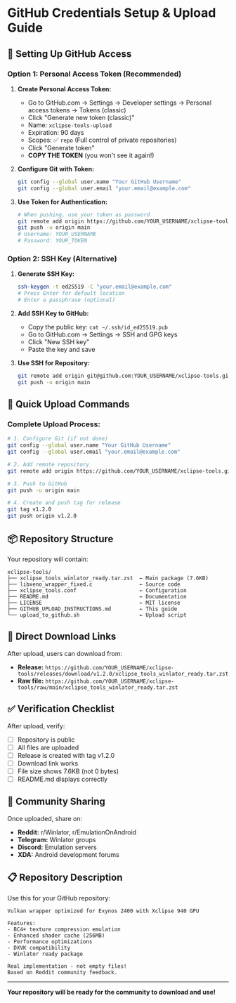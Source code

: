 # GitHub Credentials Setup & Upload Guide

## 🔑 Setting Up GitHub Access

### Option 1: Personal Access Token (Recommended)

1. **Create Personal Access Token:**
   - Go to GitHub.com → Settings → Developer settings → Personal access tokens → Tokens (classic)
   - Click "Generate new token (classic)"
   - Name: `xclipse-tools-upload`
   - Expiration: 90 days
   - Scopes: ✅ `repo` (Full control of private repositories)
   - Click "Generate token"
   - **COPY THE TOKEN** (you won't see it again!)

2. **Configure Git with Token:**
   ```bash
   git config --global user.name "Your GitHub Username"
   git config --global user.email "your.email@example.com"
   ```

3. **Use Token for Authentication:**
   ```bash
   # When pushing, use your token as password
   git remote add origin https://github.com/YOUR_USERNAME/xclipse-tools.git
   git push -u origin main
   # Username: YOUR_USERNAME
   # Password: YOUR_TOKEN
   ```

### Option 2: SSH Key (Alternative)

1. **Generate SSH Key:**
   ```bash
   ssh-keygen -t ed25519 -C "your.email@example.com"
   # Press Enter for default location
   # Enter a passphrase (optional)
   ```

2. **Add SSH Key to GitHub:**
   - Copy the public key: `cat ~/.ssh/id_ed25519.pub`
   - Go to GitHub.com → Settings → SSH and GPG keys
   - Click "New SSH key"
   - Paste the key and save

3. **Use SSH for Repository:**
   ```bash
   git remote add origin git@github.com:YOUR_USERNAME/xclipse-tools.git
   git push -u origin main
   ```

## 🚀 Quick Upload Commands

### Complete Upload Process:
```bash
# 1. Configure Git (if not done)
git config --global user.name "Your GitHub Username"
git config --global user.email "your.email@example.com"

# 2. Add remote repository
git remote add origin https://github.com/YOUR_USERNAME/xclipse-tools.git

# 3. Push to GitHub
git push -u origin main

# 4. Create and push tag for release
git tag v1.2.0
git push origin v1.2.0
```

## 📦 Repository Structure

Your repository will contain:
```
xclipse-tools/
├── xclipse_tools_winlator_ready.tar.zst  ← Main package (7.6KB)
├── libxeno_wrapper_fixed.c               ← Source code
├── xclipse_tools.conf                    ← Configuration
├── README.md                             ← Documentation
├── LICENSE                               ← MIT license
├── GITHUB_UPLOAD_INSTRUCTIONS.md         ← This guide
└── upload_to_github.sh                   ← Upload script
```

## 🔗 Direct Download Links

After upload, users can download from:
- **Release:** `https://github.com/YOUR_USERNAME/xclipse-tools/releases/download/v1.2.0/xclipse_tools_winlator_ready.tar.zst`
- **Raw file:** `https://github.com/YOUR_USERNAME/xclipse-tools/raw/main/xclipse_tools_winlator_ready.tar.zst`

## ✅ Verification Checklist

After upload, verify:
- [ ] Repository is public
- [ ] All files are uploaded
- [ ] Release is created with tag v1.2.0
- [ ] Download link works
- [ ] File size shows 7.6KB (not 0 bytes)
- [ ] README.md displays correctly

## 🎯 Community Sharing

Once uploaded, share on:
- **Reddit:** r/Winlator, r/EmulationOnAndroid
- **Telegram:** Winlator groups
- **Discord:** Emulation servers
- **XDA:** Android development forums

## 📋 Repository Description

Use this for your GitHub repository:
```
Vulkan wrapper optimized for Exynos 2400 with Xclipse 940 GPU

Features:
- BC4+ texture compression emulation
- Enhanced shader cache (256MB)
- Performance optimizations
- DXVK compatibility
- Winlator ready package

Real implementation - not empty files!
Based on Reddit community feedback.
```

---

**Your repository will be ready for the community to download and use!**